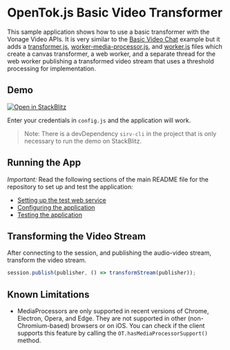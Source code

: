 OpenTok.js Basic Video Transformer
=======================

This sample application shows how to use a basic transformer with the Vonage
Video APIs. It is very similar to the [Basic Video Chat](../Basic%20Video%20Chat/) example but it adds a [transformer.js](./js/transformer.js), [worker-media-processor.js](./js/worker-media-processor.js), and [worker.js](./js/worker.js) files which create a canvas transformer, a web worker, and a separate thread for the web worker publishing a transformed video stream that uses a threshold processing for implementation.

## Demo

[![Open in StackBlitz](https://developer.stackblitz.com/img/open_in_stackblitz.svg)](https://stackblitz.com/fork/github/Vonage/video-api-web-samples/tree/main/Basic-Video-Transformer)

Enter your credentials in `config.js` and the application will work.

> Note: There is a devDependency `sirv-cli` in the project that is only necessary to run the demo on StackBlitz.

## Running the App

*Important:* Read the following sections of the main README file for the repository to set up
and test the application:

* [Setting up the test web service](../README.md#setting-up-the-test-web-service)
* [Configuring the application](../README.md#configuring-the-application)
* [Testing the application](../README.md#testing-the-application)

## Transforming the Video Stream

After connecting to the session, and publishing the audio-video stream, transform the video stream.
```javascript
session.publish(publisher, () => transformStream(publisher));
```

## Known Limitations
 * MediaProcessors are only supported in recent versions of Chrome, Electron, Opera, and Edge. They are not supported in other (non-Chromium-based) browsers or on iOS. You can check if the client supports this feature by calling the `OT.hasMediaProcessorSupport()` method.
